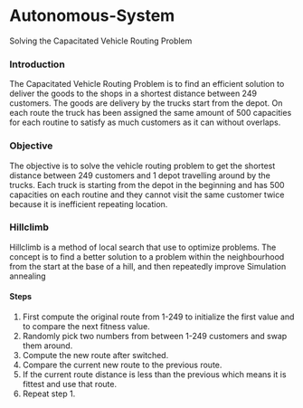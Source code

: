 # Autonomous-System
Solving the Capacitated Vehicle Routing Problem

### Introduction
The Capacitated Vehicle Routing Problem is to find an efficient solution to deliver the goods to the shops in a shortest distance between 249 customers. The goods are delivery by the trucks start from the depot. On each route the truck has been assigned the same amount of 500 capacities for each routine to satisfy as much customers as it can without overlaps.

### Objective
The objective is to solve the vehicle routing problem to get the shortest distance between 249 customers and 1 depot travelling around by the trucks. Each truck is starting from the depot in the beginning and has 500 capacities on each routine and they cannot visit the same customer twice because it is inefficient repeating location.

### Hillclimb
Hillclimb is a method of local search that use to optimize problems. The concept is to find a better solution to a problem within the neighbourhood from the start at the base of a hill, and then repeatedly improve
Simulation annealing

#### Steps
1.	First compute the original route from 1-249 to initialize the first value and to compare the next fitness value.
2.	Randomly pick two numbers from between 1-249 customers and swap them around.
3.	Compute the new route after switched.
4.	Compare the current new route to the previous route.
5.	If the current route distance is less than the previous which means it is fittest and use that route.
6.	Repeat step 1.
